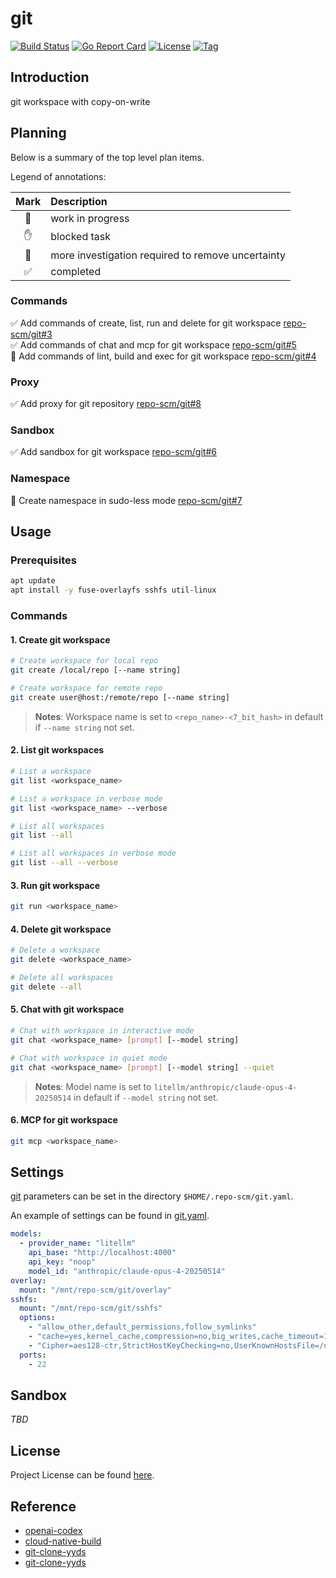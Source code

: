 # git

[![Build Status](https://github.com/repo-scm/git/workflows/ci/badge.svg?branch=main&event=push)](https://github.com/repo-scm/git/actions?query=workflow%3Aci)
[![Go Report Card](https://goreportcard.com/badge/github.com/repo-scm/git)](https://goreportcard.com/report/github.com/repo-scm/git)
[![License](https://img.shields.io/github/license/repo-scm/git.svg)](https://github.com/repo-scm/git/blob/main/LICENSE)
[![Tag](https://img.shields.io/github/tag/repo-scm/git.svg)](https://github.com/repo-scm/git/tags)



## Introduction

git workspace with copy-on-write



## Planning

Below is a summary of the top level plan items.

Legend of annotations:

| Mark | Description                                       |
|:----:|:--------------------------------------------------|
|  🏃  | work in progress                                  |
|  ✋  | blocked task                                      |
|  🔵  | more investigation required to remove uncertainty |
|  ✅  | completed                                         |

### Commands

✅ Add commands of create, list, run and delete for git workspace [repo-scm/git#3](https://github.com/repo-scm/git/issues/3)  
✅ Add commands of chat and mcp for git workspace [repo-scm/git#5](https://github.com/repo-scm/git/issues/5)  
🏃 Add commands of lint, build and exec for git workspace [repo-scm/git#4](https://github.com/repo-scm/git/issues/4)

### Proxy

✅ Add proxy for git repository [repo-scm/git#8](https://github.com/repo-scm/git/issues/8)

### Sandbox

✅ Add sandbox for git workspace [repo-scm/git#6](https://github.com/repo-scm/git/issues/6)

### Namespace

🔵 Create namespace in sudo-less mode [repo-scm/git#7](https://github.com/repo-scm/git/issues/7)



## Usage

### Prerequisites

```bash
apt update
apt install -y fuse-overlayfs sshfs util-linux
```

### Commands

#### 1. Create git workspace

```bash
# Create workspace for local repo
git create /local/repo [--name string]

# Create workspace for remote repo
git create user@host:/remote/repo [--name string]
```

> **Notes**: Workspace name is set to `<repo_name>-<7_bit_hash>` in default if `--name string` not set.

#### 2. List git workspaces

```bash
# List a workspace
git list <workspace_name>

# List a workspace in verbose mode
git list <workspace_name> --verbose

# List all workspaces
git list --all

# List all workspaces in verbose mode
git list --all --verbose
```

#### 3. Run git workspace

```bash
git run <workspace_name>
```

#### 4. Delete git workspace

```bash
# Delete a workspace
git delete <workspace_name>

# Delete all workspaces
git delete --all
```

#### 5. Chat with git workspace

```bash
# Chat with workspace in interactive mode
git chat <workspace_name> [prompt] [--model string]

# Chat with workspace in quiet mode
git chat <workspace_name> [prompt] [--model string] --quiet
```

> **Notes**: Model name is set to `litellm/anthropic/claude-opus-4-20250514` in default if `--model string` not set.

#### 6. MCP for git workspace

```bash
git mcp <workspace_name>
```



## Settings

[git](https://github.com/repo-scm/git) parameters can be set in the directory `$HOME/.repo-scm/git.yaml`.

An example of settings can be found in [git.yaml](https://github.com/repo-scm/git/blob/main/config/git.yaml).

```yaml
models:
  - provider_name: "litellm"
    api_base: "http://localhost:4000"
    api_key: "noop"
    model_id: "anthropic/claude-opus-4-20250514"
overlay:
  mount: "/mnt/repo-scm/git/overlay"
sshfs:
  mount: "/mnt/repo-scm/git/sshfs"
  options:
    - "allow_other,default_permissions,follow_symlinks"
    - "cache=yes,kernel_cache,compression=no,big_writes,cache_timeout=115200"
    - "Cipher=aes128-ctr,StrictHostKeyChecking=no,UserKnownHostsFile=/dev/null"
  ports:
    - 22
```



## Sandbox

*TBD*



## License

Project License can be found [here](LICENSE).



## Reference

- [openai-codex](https://github.com/openai/codex)
- [cloud-native-build](https://docs.cnb.cool/zh/)
- [git-clone-yyds](https://cloud.tencent.com/developer/article/2456809)
- [git-clone-yyds](https://cnb.cool/cnb/cool/git-clone-yyds)
